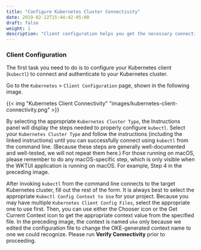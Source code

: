 ```yaml
---
title: "Configure Kubernetes Cluster Connectivity"
date: 2019-02-22T15:44:42-05:00
draft: false
weight: 1
description: "Client configuration helps you get the necessary connectivity to your Kubernetes cluster."
---
```


### Client Configuration

The first task you need to do is to configure your Kubernetes client (`kubectl`) to connect and authenticate to your Kubernetes cluster.  

Go to the `Kubernetes` > `Client Configuration` page, shown in the following image.

{{< img "Kubernetes Client Connectivity" "images/kubernetes-client-connectivity.png" >}}

By selecting the appropriate `Kubernetes Cluster Type`, the Instructions panel will display the steps needed to properly configure `kubectl`.  Select your `Kubernetes Cluster Type` and follow the instructions (including the linked instructions) until you can successfully connect using `kubectl` from the command line.  (Because these steps are generally well-documented and well-tested, we will not repeat them here.)  For those running on macOS, please remember to do any macOS-specific step, which is only visible when the WKTUI application is running on macOS.  For example, Step 4 in the preceding image.

After invoking `kubectl` from the command line connects to the target Kubernetes cluster, fill out the rest of the form.  It is always best to select the appropriate `Kubectl Config Context to Use` for your project.  Because you may have multiple `Kubernetes Client Config Files`, select the appropriate one to use first.  Then, you can use either the Chooser icon or the Get Current Context icon to get the appropriate context value from the specified file.  In the preceding image, the context is named `oke` only because we edited the configuration file to change the OKE-generated context name to one we could recognize.  Please run **Verify Connectivity** prior to proceeding.
